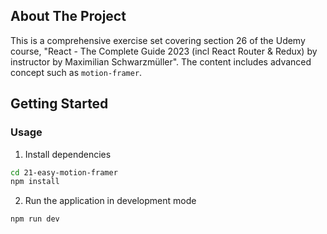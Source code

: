 ## About The Project

This is a comprehensive exercise set covering section 26 of the Udemy course, "React - The Complete Guide 2023 (incl React Router & Redux) by instructor by Maximilian Schwarzmüller". The content includes advanced concept such as `motion-framer`.

## Getting Started

### Usage

1. Install dependencies

```sh
cd 21-easy-motion-framer
npm install
```

2. Run the application in development mode

```sh
npm run dev
```
